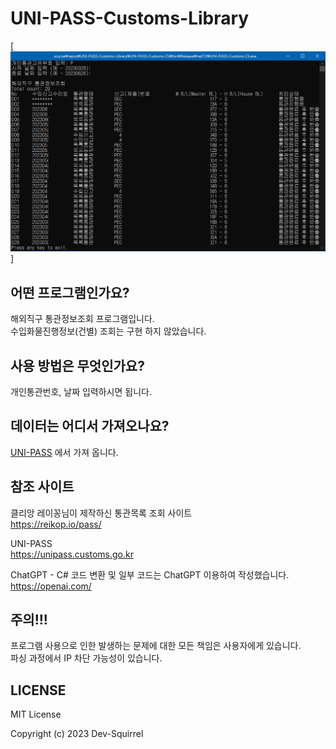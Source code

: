 # UNI-PASS-Customs-Library
[![UNI-PASS-Customs-Library](./public/screenshot.png)]
## 어떤 프로그램인가요?
해외직구 통관정보조회 프로그램입니다.   
수입화물진행정보(건별) 조회는 구현 하지 않았습니다.   

## 사용 방법은 무엇인가요?
개인통관번호, 날짜 입력하시면 됩니다.   

## 데이터는 어디서 가져오나요?
[UNI-PASS](https://unipass.customs.go.kr/) 에서 가져 옵니다.

## 참조 사이트
클리앙 레이꽁님이 제작하신 통관목록 조회 사이트  
https://reikop.io/pass/  
  
UNI-PASS  
https://unipass.customs.go.kr  
  
ChatGPT - C# 코드 변환 및 일부 코드는 ChatGPT 이용하여 작성했습니다.  
https://openai.com/  

## 주의!!!
프로그램 사용으로 인한 발생하는 문제에 대한 모든 책임은 사용자에게 있습니다.  
파싱 과정에서 IP 차단 가능성이 있습니다.  

## LICENSE
MIT License  
  
Copyright (c) 2023 Dev-Squirrel